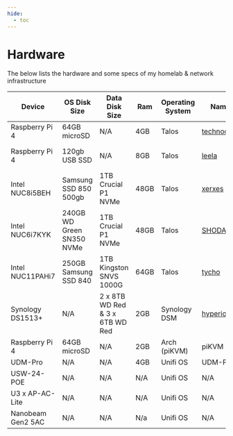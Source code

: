 ```yaml
---
hide:
  - toc
---
```

# Hardware

The below lists the hardware and some specs of my homelab & network infrastructure

| Device                    | OS Disk Size | Data Disk Size       | Ram  | Operating System | Name | Purpose |
|---------------------------|-------|-------|----------------------|------|------------------|------------------------------|
| Raspberry Pi 4 | 64GB microSD | N/A | 4GB | Talos | [technocore](https://hyperioncantos.fandom.com/wiki/TechnoCore) | Sidero Master |
| Raspberry Pi 4 | 120gb USB SSD | N/A | 8GB | Talos | [leela](https://marathongame.fandom.com/wiki/Leela) | Cluster ([Hegira](https://hyperioncantos.fandom.com/wiki/Hegira)) Master |
| Intel NUC8i5BEH | Samsung SSD 850 500gb | 1TB Crucial P1 NVMe | 48GB | Talos | [xerxes](https://shodan.fandom.com/wiki/XERXES_8933A/A) | Cluster ([Hegira](https://hyperioncantos.fandom.com/wiki/Hegira)) Worker |
| Intel NUC6i7KYK | 240GB WD Green SN350 NVMe| 1TB Crucial P1 NVMe | 48GB | Talos | [SHODAN](https://shodan.fandom.com/wiki/SHODAN) | Cluster ([Hegira](https://hyperioncantos.fandom.com/wiki/Hegira)) Worker |
| Intel NUC11PAHi7 | 250GB Samsung SSD 840 | 1TB Kingston SNVS 1000G | 64GB | Talos | [tycho](https://marathongame.fandom.com/wiki/Tycho) | Cluster ([Hegira](https://hyperioncantos.fandom.com/wiki/Hegira)) Worker |
| Synology DS1513+ | N/A | 2 x 8TB WD Red & 3 x 6TB WD Red | 2GB | Synology DSM | [hyperion](https://hyperioncantos.fandom.com/wiki/Hyperion_(planet)) | NAS |
| Raspberry Pi 4 | 64GB microSD | N/A | 2GB | Arch (piKVM) | piKVM | piKVM |
| UDM-Pro | N/A | N/A | 4GB | Unifi OS | UDM-PRO | Router |
| USW-24-POE | N/A | N/A | N/A | Unifi OS | N/A | POE Switch |
| U3 x AP-AC-Lite | N/A | N/A | N/A | Unifi OS | N/A | Wifi AP |
| Nanobeam Gen2 5AC | N/A | N/A | N/a| Unifi OS | N/A| Wireless uplink |
